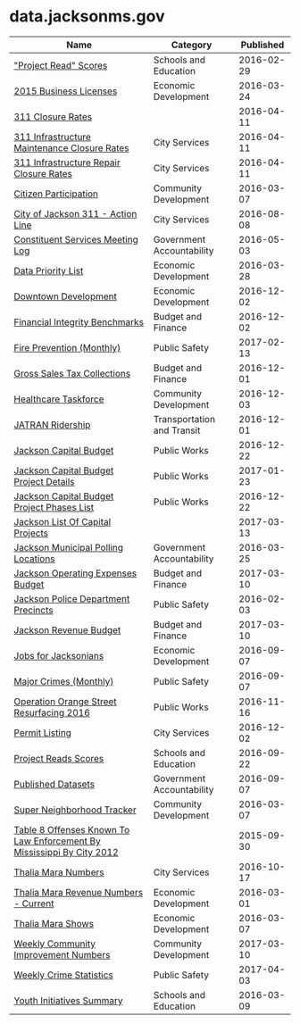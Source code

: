 # data.jacksonms.gov

Name | Category | Published
---- | -------- | ---------
["Project Read" Scores](../datasets/u62d-35dc.md) | Schools and Education | 2016-02-29
[2015 Business Licenses](../datasets/fp8k-m3rf.md) | Economic Development | 2016-03-24
[311 Closure Rates](../datasets/mm9n-e6vt.md) |  | 2016-04-11
[311 Infrastructure Maintenance Closure Rates](../datasets/jj2h-3ijx.md) | City Services | 2016-04-11
[311 Infrastructure Repair Closure Rates](../datasets/ux8v-53i8.md) | City Services | 2016-04-11
[Citizen Participation](../datasets/spr7-pdcc.md) | Community Development | 2016-03-07
[City of Jackson 311 - Action Line](../datasets/px66-ntug.md) | City Services | 2016-08-08
[Constituent Services Meeting Log](../datasets/n8hk-k676.md) | Government Accountability | 2016-05-03
[Data Priority List](../datasets/yjnx-i3j5.md) | Economic Development | 2016-03-28
[Downtown Development](../datasets/xikc-92rg.md) | Economic Development | 2016-12-02
[Financial Integrity Benchmarks](../datasets/wczt-d4tz.md) | Budget and Finance | 2016-12-02
[Fire Prevention (Monthly)](../datasets/88xq-e4s6.md) | Public Safety | 2017-02-13
[Gross Sales Tax Collections](../datasets/d36h-vd4y.md) | Budget and Finance | 2016-12-01
[Healthcare Taskforce](../datasets/7qmr-a7p8.md) | Community Development | 2016-12-03
[JATRAN Ridership](../datasets/7aht-3yba.md) | Transportation and Transit | 2016-12-01
[Jackson Capital Budget](../datasets/gm3p-a6ku.md) | Public Works | 2016-12-22
[Jackson Capital Budget Project Details](../datasets/hnq8-wv4i.md) | Public Works | 2017-01-23
[Jackson Capital Budget Project Phases List](../datasets/7f3h-pm6e.md) | Public Works | 2016-12-22
[Jackson List Of Capital Projects](../datasets/cay5-ipen.md) |  | 2017-03-13
[Jackson Municipal Polling Locations](../datasets/x82b-q8rg.md) | Government Accountability | 2016-03-25
[Jackson Operating Expenses Budget](../datasets/848a-grzs.md) | Budget and Finance | 2017-03-10
[Jackson Police Department Precincts](../datasets/7iie-a7r3.md) | Public Safety | 2016-02-03
[Jackson Revenue Budget](../datasets/bfxx-jarn.md) | Budget and Finance | 2017-03-10
[Jobs for Jacksonians](../datasets/fj2t-2ps5.md) | Economic Development | 2016-09-07
[Major Crimes (Monthly)](../datasets/8xyg-kbzy.md) | Public Safety | 2016-09-07
[Operation Orange Street Resurfacing 2016](../datasets/cmts-m2hf.md) | Public Works | 2016-11-16
[Permit Listing](../datasets/658t-2kwk.md) | City Services | 2016-12-02
[Project Reads Scores](../datasets/97iy-g8hk.md) | Schools and Education | 2016-09-22
[Published Datasets](../datasets/4atw-h7q2.md) | Government Accountability | 2016-09-07
[Super Neighborhood Tracker](../datasets/jcxs-qmaz.md) | Community Development | 2016-03-07
[Table 8 Offenses Known To Law Enforcement By Mississippi By City 2012](../datasets/u55u-qyg7.md) |  | 2015-09-30
[Thalia Mara Numbers](../datasets/wr52-jff7.md) | City Services | 2016-10-17
[Thalia Mara Revenue Numbers - Current](../datasets/n89e-qb3v.md) | Economic Development | 2016-03-01
[Thalia Mara Shows](../datasets/fcrk-mukz.md) | Economic Development | 2016-03-07
[Weekly Community Improvement Numbers](../datasets/6d4u-fgst.md) | Community Development | 2017-03-10
[Weekly Crime Statistics](../datasets/jiea-vc79.md) | Public Safety | 2017-04-03
[Youth Initiatives Summary](../datasets/jgru-k6ig.md) | Schools and Education | 2016-03-09

